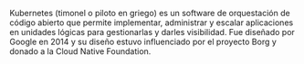 Kubernetes (timonel o piloto en griego) es un software de orquestación de código abierto que permite implementar, administrar y escalar aplicaciones en  unidades lógicas para gestionarlas y darles visibilidad. Fue diseñado por Google en 2014 y su diseño estuvo influenciado por el proyecto Borg y donado a la Cloud Native Foundation.


